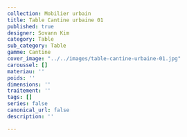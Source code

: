 ```yaml
---
collection: Mobilier urbain
title: Table Cantine urbaine 01
published: true
designer: Sovann Kim
category: Table
sub_category: Table
gamme: Cantine
cover_image: "../../images/table-cantine-urbaine-01.jpg"
caroussel: []
materiau: ''
poids: ''
dimensions: ''
traitement: ''
tags: []
series: false
canonical_url: false
description: ''

---
```

